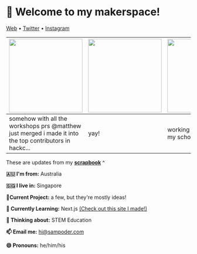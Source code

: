 <h1 align="left">👋 Welcome to my makerspace!</h3>

<p align="left">
  <a href="https://sampoder.com">Web</a> •
  <a href="https://twitter.com/sam_poder">Twitter</a> •
  <a href="https://instagram.com/sam_poder">Instagram</a>
</p>

  
  
  
  
  <!--- START_SCRAPBOOK_WIDGET --->
  | <img src ="https://dl.airtable.com/.attachments/84e7dab23cc8d32f97589df1af779c12/37a94da9/screenshot_2021-01-20_at_9.31.19_pm.png" height="200px">  |  <img src ="https://dl.airtable.com/.attachments/294dd68bde8184682853c25265f0e455/514c485e/screenshot_2021-01-20_at_8.54.11_am.png" height="200px"> | <img src ="https://dl.airtable.com/.attachments/0a6667cf55d850af2f26edb52eaaae13/fa5d3fa2/screenshot_2021-01-19_at_11.03.52_pm.png" height="200px"> |
|---|---|---|
| somehow with all the workshops prs @matthew just merged i made it into the top contributors in hackc... | yay!  | working on that thing for my scholarship!   |
  <!--- END_SCRAPBOOK_WIDGET --->
  
  
  
  
  
  These are updates from my [**scrapbook**](https://scrapbook.hackclub.com/sampoder) ^
  
**🇦🇺 I'm from:** Australia

**🇸🇬 I live in:** Singapore

**🔭Current Project:** a few, but they're mostly ideas!
  
**🌱 Currently Learning:** Next.js [(Check out this site I made!)](http://summer.hackclub.com)

**🤔 Thinking about:** STEM Education

**📫 Email me:** hi@sampoder.com

**😄 Pronouns:** he/him/his


